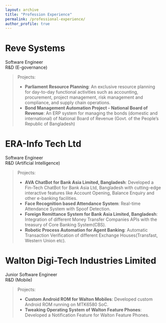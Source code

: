 ```yaml
---
layout: archive
title: "Profession Experience"
permalink: /professional-experience/
author_profile: true
---
```


Reve Systems
===
Software Engineer <br>
R&D (E-governance) <br>
>Projects:
>* **Parliament Resource Planning**: An exclusive resource planning for day-to-day functional activities such as accounting,
   procurement, project management, risk management and compliance, and supply chain operations. <br>
>* **Bond Management Automation Project - National Board of Revenue**: An ERP system for managing the bonds (domestic and international) of National Board
   of Revenue (Govt. of the People’s Republic of Bangladesh)



ERA-Info Tech Ltd
===
Software Engineer <br>
R&D (Artificial Intelligence) <br>
>Projects:
>* **AVA ChatBot for Bank Asia Limited, Bangladesh**: Developed a Fin-Tech ChatBot for 
Bank Asia Ltd, Bangladesh with cutting-edge interactive features like Account Opening, Balance Enquiry and other e-banking facilities. <br>
>* **Face Recognition based Attendance System**: Real-time Attendance System with Spoof Detection. <br>
>* **Foreign Remittance System for Bank Asia Limited, Bangladesh**: Integration of different Money Transfer Companies APIs with the treasury of Core Banking System(CBS).<br>
>* **Robotic Process Automation for Agent Banking**: Automatic Transaction Verification of different Exchange Houses(Transfast, Western
   Union etc).


Walton Digi-Tech Industries Limited
===
Junior Software Engineer <br>
R&D (Mobile) <br>
>Projects:
>* **Custom Android ROM for Walton Mobiles**: Developed custom Android ROM running on MTK6580 SoC. <br>
>* **Tweaking Operating System of Walton Feature Phones**: Developed a Notification Feature for Walton Feature Phones.
